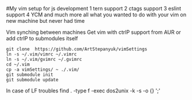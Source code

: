 #My vim setup for js development
1 tern support
2 ctags support
3 eslint support
4 YCM
and much more all what you wanted to do with your vim on new machine but never had time

Vim synching between machines
Get vim with ctrlP support from AUR or add ctrlP to submodules itself
```
git clone  https://github.com/ArtStepanyuk/vimSettings
ln -s ~/.vim/vimrc ~/.vimrc
ln -s ~/.vim/gvimrc ~/.gvimrc
cd ~/.vim
cp -a vimSettings/ ~ ./.vim/
git submodule init
git submodule update
```
In case of LF troubles
find . -type f -exec dos2unix -k -s -o {} ';'

